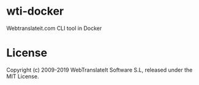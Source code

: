 # wti-docker

Webtranslateit.com CLI tool in Docker

# License

Copyright (c) 2009-2019 WebTranslateIt Software S.L, released under the MIT License.
